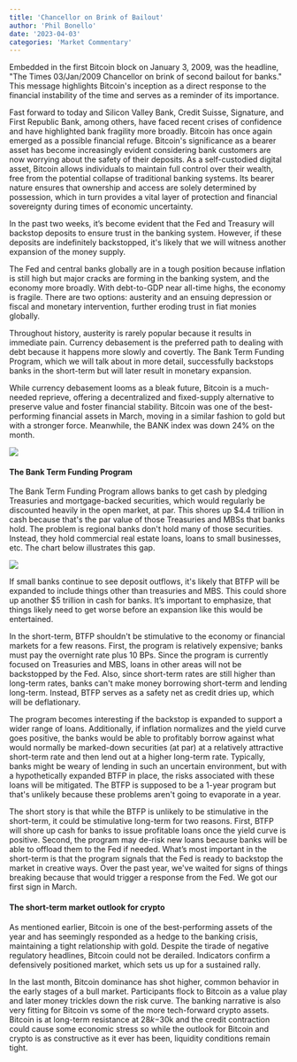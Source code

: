 ```yaml
---
title: 'Chancellor on Brink of Bailout'
author: 'Phil Bonello'
date: '2023-04-03'
categories: 'Market Commentary'
---
```

Embedded in the first Bitcoin block on January 3, 2009, was the headline, "The Times 03/Jan/2009 Chancellor on brink of second bailout for banks." This message highlights Bitcoin's inception as a direct response to the financial instability of the time and serves as a reminder of its importance.

Fast forward to today and Silicon Valley Bank, Credit Suisse, Signature, and First Republic Bank, among others, have faced recent crises of confidence and have highlighted bank fragility more broadly. Bitcoin has once again emerged as a possible financial refuge. Bitcoin's significance as a bearer asset has become increasingly evident considering bank customers are now worrying about the safety of their deposits. As a self-custodied digital asset, Bitcoin allows individuals to maintain full control over their wealth, free from the potential collapse of traditional banking systems. Its bearer nature ensures that ownership and access are solely determined by possession, which in turn provides a vital layer of protection and financial sovereignty during times of economic uncertainty.

In the past two weeks, it’s become evident that the Fed and Treasury will backstop deposits to ensure trust in the banking system. However, if these deposits are indefinitely backstopped, it's likely that we will witness another expansion of the money supply.

The Fed and central banks globally are in a tough position because inflation is still high but major cracks are forming in the banking system, and the economy more broadly. With debt-to-GDP near all-time highs, the economy is fragile. There are two options: austerity and an ensuing depression or fiscal and monetary intervention, further eroding trust in fiat monies globally.

Throughout history, austerity is rarely popular because it results in immediate pain. Currency debasement is the preferred path to dealing with debt because it happens more slowly and covertly. The Bank Term Funding Program, which we will talk about in more detail, successfully backstops banks in the short-term but will later result in monetary expansion.

While currency debasement looms as a bleak future, Bitcoin is a much-needed reprieve, offering a decentralized and fixed-supply alternative to preserve value and foster financial stability. Bitcoin was one of the best-performing financial assets in March, moving in a similar fashion to gold but with a stronger force. Meanwhile, the BANK index was down 24% on the month.

![](/images/Screenshot%202023-04-03%20at%202.10.52%20PM.png)

#### The Bank Term Funding Program

The Bank Term Funding Program allows banks to get cash by pledging Treasuries and mortgage-backed securities, which would regularly be discounted heavily in the open market, at par. This shores up $4.4 trillion in cash because that's the par value of those Treasuries and MBSs that banks hold. The problem is regional banks don't hold many of those securities. Instead, they hold commercial real estate loans, loans to small businesses, etc. The chart below illustrates this gap.

![](/images/Screenshot%202023-04-03%20at%202.11.05%20PM.png)

If small banks continue to see deposit outflows, it's likely that BTFP will be expanded to include things other than treasuries and MBS. This could shore up another $5 trillion in cash for banks. It’s important to emphasize, that things likely need to get worse before an expansion like this would be entertained.

In the short-term, BTFP shouldn't be stimulative to the economy or financial markets for a few reasons. First, the program is relatively expensive; banks must pay the overnight rate plus 10 BPs. Since the program is currently focused on Treasuries and MBS, loans in other areas will not be backstopped by the Fed. Also, since short-term rates are still higher than long-term rates, banks can't make money borrowing short-term and lending long-term. Instead, BTFP serves as a safety net as credit dries up, which will be deflationary.

The program becomes interesting if the backstop is expanded to support a wider range of loans. Additionally, if inflation normalizes and the yield curve goes positive, the banks would be able to profitably borrow against what would normally be marked-down securities (at par) at a relatively attractive short-term rate and then lend out at a higher long-term rate. Typically, banks might be weary of lending in such an uncertain environment, but with a hypothetically expanded BTFP in place, the risks associated with these loans will be mitigated. The BTFP is supposed to be a 1-year program but that's unlikely because these problems aren't going to evaporate in a year.

The short story is that while the BTFP is unlikely to be stimulative in the short-term, it could be stimulative long-term for two reasons. First, BTFP will shore up cash for banks to issue profitable loans once the yield curve is positive. Second, the program may de-risk new loans because banks will be able to offload them to the Fed if needed. What’s most important in the short-term is that the program signals that the Fed is ready to backstop the market in creative ways. Over the past year, we've waited for signs of things breaking because that would trigger a response from the Fed. We got our first sign in March.

#### The short-term market outlook for crypto

As mentioned earlier, Bitcoin is one of the best-performing assets of the year and has seemingly responded as a hedge to the banking crisis, maintaining a tight relationship with gold. Despite the tirade of negative regulatory headlines, Bitcoin could not be derailed. Indicators confirm a defensively positioned market, which sets us up for a sustained rally.

In the last month, Bitcoin dominance has shot higher, common behavior in the early stages of a bull market. Participants flock to Bitcoin as a value play and later money trickles down the risk curve. The banking narrative is also very fitting for Bitcoin vs some of the more tech-forward crypto assets. Bitcoin is at long-term resistance at $28k-$30k and the credit contraction could cause some economic stress so while the outlook for Bitcoin and crypto is as constructive as it ever has been, liquidity conditions remain tight.
